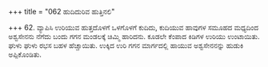 +++
title = "062 ಹುದಿದುರಿವ ಹುತ್ತಿನಲಿ"

+++
62. ವ್ಯಾಪಿಸಿ ಉರಿಯುವ ಹುತ್ತದೊಳಗೆ ಒಳಗೊಳಗೆ ಕುದಿದು, ಕುದಿಯುವ ಹಾವುಗಳ ಸಮೂಹದ ಮಧ್ಯದಿಂದ ಅಶ್ವಸೇನನು ನೆಗೆದು ಬಂದು ಗಗನ ಮಂಡಲಕ್ಕೆ ಚಿಮ್ಮಿ ಹಾರಿದನು. ಕೂಡಲೇ ಕೆಂಪಾದ ಕಿಡಿಗಳ ಉರಿಯು ಉಂಟಾಯಿತು. ಘುಳು ಘುಳು ರಭಸ ಬಹಳ ಹೆಚ್ಚಾಯಿತು. ಉಕ್ಕಿದ ಉರಿ ಗಗನ ಮಾರ್ಗದಲ್ಲಿ ಹಾಯುವ ಅಶ್ವಸೇನನನ್ನು ಹುಡುಕಿ ಅಪ್ಪಿಕೊಂಡಿತು.